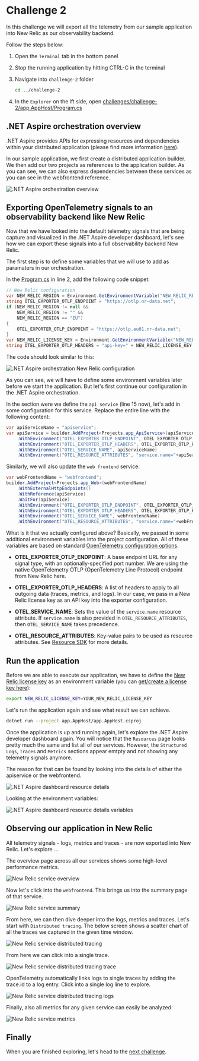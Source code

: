 # Challenge 2

In this challenge we will export all the telemetry from our sample application into New Relic as our observability backend.

Follow the steps below:

1. Open the `Terminal` tab in the bottom panel

2. Stop the running application by hitting CTRL-C in the terminal

3. Navigate into `challenge-2` folder

    ```bash
    cd ../challenge-2
    ```

4. In the `Explorer` on the lft side, open [challenges/challenge-2/app.AppHost/Program.cs](app.AppHost/Program.cs)

## .NET Aspire orchestration overview

.NET Aspire provides APIs for expressing resources and dependencies within your distributed application (please find more information [here](https://learn.microsoft.com/en-us/dotnet/aspire/fundamentals/app-host-overview)).

In our sample application, we first create a distributed application builder. We then add our two projects as references to the application builder. As you can see, we can also express dependencies between these services as you can see in the webfrontend reference.

![.NET Aspire orchestration overview](./assets/dotnet-aspire-orchestration-overview.png)

## Exporting OpenTelemetry signals to an observability backend like New Relic

Now that we have looked into the default telemetry signals that are being capture and visualized in the .NET Aspire developer dashboard, let's see how we can export these signals into a full observability backend New Relic.

The first step is to define some variables that we will use to add as paramaters in our orchestration.

In the [Program.cs](app.AppHost/Program.cs) in line 2, add the following code snippet:

```csharp
// New Relic configuration
var NEW_RELIC_REGION = Environment.GetEnvironmentVariable("NEW_RELIC_REGION");
string OTEL_EXPORTER_OTLP_ENDPOINT = "https://otlp.nr-data.net";
if (NEW_RELIC_REGION != null &&
    NEW_RELIC_REGION != "" &&
    NEW_RELIC_REGION == "EU")
{
    OTEL_EXPORTER_OTLP_ENDPOINT = "https://otlp.eu01.nr-data.net";
}
var NEW_RELIC_LICENSE_KEY = Environment.GetEnvironmentVariable("NEW_RELIC_LICENSE_KEY");
string OTEL_EXPORTER_OTLP_HEADERS = "api-key=" + NEW_RELIC_LICENSE_KEY;
```

The code should look similar to this:

![.NET Aspire orchestration New Relic configuration](./assets/dotnet-aspire-orchestration-new-relic-configuration.png)

As you can see, we will have to define some environment variables later before we start the application. But let's first continue our configuration in the .NET Aspire orchestration.

In the section were we define the `api service` (line 15 now), let's add in some configuration for this service. Replace the entire line with the following content:

```csharp
var apiServiceName = "apiservice";
var apiService = builder.AddProject<Projects.app_ApiService>(apiServiceName)
    .WithEnvironment("OTEL_EXPORTER_OTLP_ENDPOINT", OTEL_EXPORTER_OTLP_ENDPOINT)
    .WithEnvironment("OTEL_EXPORTER_OTLP_HEADERS", OTEL_EXPORTER_OTLP_HEADERS)
    .WithEnvironment("OTEL_SERVICE_NAME", apiServiceName)
    .WithEnvironment("OTEL_RESOURCE_ATTRIBUTES", "service.name="+apiServiceName+",service.version=1.0.0,service.instance.id="+apiServiceName);
```

Similarly, we will also update the `web frontend` service:

```csharp
var webFrontendName = "webfrontend";
builder.AddProject<Projects.app_Web>(webFrontendName)
    .WithExternalHttpEndpoints()
    .WithReference(apiService)
    .WaitFor(apiService)
    .WithEnvironment("OTEL_EXPORTER_OTLP_ENDPOINT", OTEL_EXPORTER_OTLP_ENDPOINT)
    .WithEnvironment("OTEL_EXPORTER_OTLP_HEADERS", OTEL_EXPORTER_OTLP_HEADERS)
    .WithEnvironment("OTEL_SERVICE_NAME", webFrontendName)
    .WithEnvironment("OTEL_RESOURCE_ATTRIBUTES", "service.name="+webFrontendName+",service.version=1.0.0,service.instance.id="+webFrontendName);
```

What is it that we actually configured above? Basically, we passed in some additional environment variables into the project configuration. All of these variables are based on standard [OpenTelemetry configuration options](https://opentelemetry.io/docs/languages/sdk-configuration/otlp-exporter/).

- **OTEL_EXPORTER_OTLP_ENDPOINT**: A base endpoint URL for any signal type, with an optionally-specified port number. We are using the native OpenTelemetry OTLP (OpenTelemetry Line Protocol) endpoint from New Relic here.

- **OTEL_EXPORTER_OTLP_HEADERS**: A list of headers to apply to all outgoing data (traces, metrics, and logs). In our case, we pass in a New Relic license key as an API key into the exporter configuration.

- **OTEL_SERVICE_NAME**: Sets the value of the `service.name` resource attribute. If `service.name` is also provided in `OTEL_RESOURCE_ATTRIBUTES`, then `OTEL_SERVICE_NAME` takes precedence.

- **OTEL_RESOURCE_ATTRIBUTES**: Key-value pairs to be used as resource attributes. See [Resource SDK](https://opentelemetry.io/docs/specs/otel/resource/sdk#specifying-resource-information-via-an-environment-variable) for more details.

## Run the application

Before we are able to execute our application, we have to define the [New Relic license key](https://docs.newrelic.com/docs/apis/intro-apis/new-relic-api-keys/#license-key) as an environment variable (you can [get/create a license key here](https://one.newrelic.com/launcher/api-keys-ui.api-keys-launcher)):

```bash
export NEW_RELIC_LICENSE_KEY=YOUR_NEW_RELIC_LICENSE_KEY
```

Let's run the application again and see what result we can achieve.

```bash
dotnet run --project app.AppHost/app.AppHost.csproj
```

Once the application is up and running again, let's explore the .NET Aspire developer dashboard again. You will notice that the `Resources` page looks pretty much the same and list all of our services. However, the `Structured Logs`, `Traces` and `Metrics` sections appear emtpty and not showing any telemetry signals anymore.

The reason for that can be found by looking into the details of either the apiservice or the webfrontend.

![.NET Aspire dashboard resource details](./assets/dotnet-aspire-dashboard-resource-details.png)

Looking at the environment variables:

![.NET Aspire dashboard resource details variables](./assets/dotnet-aspire-dashboard-resource-details-variables.png)

## Observing our application in New Relic

All telemetry signals - logs, metrics and traces - are now exported into New Relic. Let's explore ...

The overview page across all our services shows some high-level performance metrics.

![New Relic service overview](./assets/new-relic-service-overview.png)

Now let's click into the `webfrontend`. This brings us into the summary page of that service.

![New Relic service summary](./assets/new-relic-service-summary.png)

From here, we can then dive deeper into the logs, metrics and traces. Let's start with `Distributed tracing`. The below screen shows a scatter chart of all the traces we captured in the given time window.

![New Relic service distributed tracing](./assets/new-relic-service-distributed-tracing.png)

From here we can click into a single trace.

![New Relic service distributed tracing trace](./assets/new-relic-service-distributed-tracing-trace.png)

OpenTelemetry automatically links logs to single traces by adding the trace.id to a log entry. Click into a single log line to explore.

![New Relic service distributed tracing logs](./assets/new-relic-service-distributed-tracing-logs.png)

Finally, also all metrics for any given service can easily be analyzed:

![New Relic service metrics](./assets/new-relic-service-metrics.png)

## Finally

When you are finished exploring, let's head to the [next challenge](../challenge-3/README.md).
